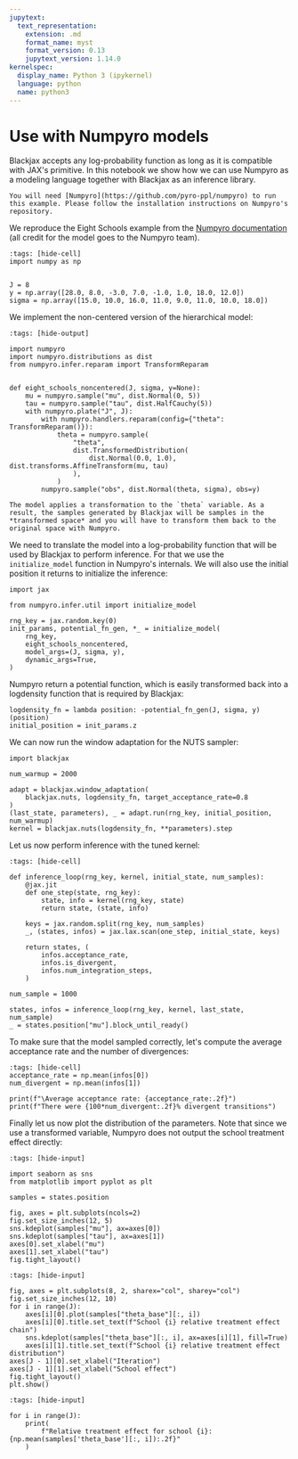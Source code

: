 ```yaml
---
jupytext:
  text_representation:
    extension: .md
    format_name: myst
    format_version: 0.13
    jupytext_version: 1.14.0
kernelspec:
  display_name: Python 3 (ipykernel)
  language: python
  name: python3
---
```


# Use with Numpyro models

Blackjax accepts any log-probability function as long as it is compatible with JAX's primitive. In this notebook we show how we can use Numpyro as a modeling language together with Blackjax as an inference library.


``` {admonition} Before you start
You will need [Numpyro](https://github.com/pyro-ppl/numpyro) to run this example. Please follow the installation instructions on Numpyro's repository.
```

We reproduce the Eight Schools example from the [Numpyro documentation](https://github.com/pyro-ppl/numpyro) (all credit for the model goes to the Numpyro team).

```{code-cell} python
:tags: [hide-cell]
import numpy as np


J = 8
y = np.array([28.0, 8.0, -3.0, 7.0, -1.0, 1.0, 18.0, 12.0])
sigma = np.array([15.0, 10.0, 16.0, 11.0, 9.0, 11.0, 10.0, 18.0])
```

We implement the non-centered version of the hierarchical model:

```{code-cell} python
:tags: [hide-output]

import numpyro
import numpyro.distributions as dist
from numpyro.infer.reparam import TransformReparam


def eight_schools_noncentered(J, sigma, y=None):
    mu = numpyro.sample("mu", dist.Normal(0, 5))
    tau = numpyro.sample("tau", dist.HalfCauchy(5))
    with numpyro.plate("J", J):
        with numpyro.handlers.reparam(config={"theta": TransformReparam()}):
            theta = numpyro.sample(
                "theta",
                dist.TransformedDistribution(
                    dist.Normal(0.0, 1.0), dist.transforms.AffineTransform(mu, tau)
                ),
            )
        numpyro.sample("obs", dist.Normal(theta, sigma), obs=y)
```

```{warning}
The model applies a transformation to the `theta` variable. As a result, the samples generated by Blackjax will be samples in the *transformed space* and you will have to transform them back to the original space with Numpyro.
```

We need to translate the model into a log-probability function that will be used by Blackjax to perform inference. For that we use the `initialize_model` function in Numpyro's internals. We will also use the initial position it returns to initialize the inference:

```{code-cell} python
import jax

from numpyro.infer.util import initialize_model

rng_key = jax.random.key(0)
init_params, potential_fn_gen, *_ = initialize_model(
    rng_key,
    eight_schools_noncentered,
    model_args=(J, sigma, y),
    dynamic_args=True,
)
```

Numpyro return a potential function, which is easily transformed back into a logdensity function that is required by Blackjax:


```{code-cell} python
logdensity_fn = lambda position: -potential_fn_gen(J, sigma, y)(position)
initial_position = init_params.z
```

We can now run the window adaptation for the NUTS sampler:

```{code-cell} python
import blackjax

num_warmup = 2000

adapt = blackjax.window_adaptation(
    blackjax.nuts, logdensity_fn, target_acceptance_rate=0.8
)
(last_state, parameters), _ = adapt.run(rng_key, initial_position, num_warmup)
kernel = blackjax.nuts(logdensity_fn, **parameters).step
```

Let us now perform inference with the tuned kernel:

```{code-cell} python
:tags: [hide-cell]

def inference_loop(rng_key, kernel, initial_state, num_samples):
    @jax.jit
    def one_step(state, rng_key):
        state, info = kernel(rng_key, state)
        return state, (state, info)

    keys = jax.random.split(rng_key, num_samples)
    _, (states, infos) = jax.lax.scan(one_step, initial_state, keys)

    return states, (
        infos.acceptance_rate,
        infos.is_divergent,
        infos.num_integration_steps,
    )
```

```{code-cell} python
num_sample = 1000

states, infos = inference_loop(rng_key, kernel, last_state, num_sample)
_ = states.position["mu"].block_until_ready()
```

To make sure that the model sampled correctly, let's compute the average acceptance rate and the number of divergences:

```{code-cell} python
:tags: [hide-cell]
acceptance_rate = np.mean(infos[0])
num_divergent = np.mean(infos[1])

print(f"\Average acceptance rate: {acceptance_rate:.2f}")
print(f"There were {100*num_divergent:.2f}% divergent transitions")
```

Finally let us now plot the distribution of the parameters. Note that since we use a transformed variable, Numpyro does not output the school treatment effect directly:

```{code-cell} python
:tags: [hide-input]

import seaborn as sns
from matplotlib import pyplot as plt

samples = states.position

fig, axes = plt.subplots(ncols=2)
fig.set_size_inches(12, 5)
sns.kdeplot(samples["mu"], ax=axes[0])
sns.kdeplot(samples["tau"], ax=axes[1])
axes[0].set_xlabel("mu")
axes[1].set_xlabel("tau")
fig.tight_layout()
```

```{code-cell} python
:tags: [hide-input]

fig, axes = plt.subplots(8, 2, sharex="col", sharey="col")
fig.set_size_inches(12, 10)
for i in range(J):
    axes[i][0].plot(samples["theta_base"][:, i])
    axes[i][0].title.set_text(f"School {i} relative treatment effect chain")
    sns.kdeplot(samples["theta_base"][:, i], ax=axes[i][1], fill=True)
    axes[i][1].title.set_text(f"School {i} relative treatment effect distribution")
axes[J - 1][0].set_xlabel("Iteration")
axes[J - 1][1].set_xlabel("School effect")
fig.tight_layout()
plt.show()
```

```{code-cell} python
:tags: [hide-input]

for i in range(J):
    print(
        f"Relative treatment effect for school {i}: {np.mean(samples['theta_base'][:, i]):.2f}"
    )
```
